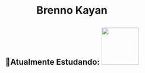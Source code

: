 <h1 align = "center">Brenno Kayan</h1>
          <h2 align = "center" >🌱Atualmente Estudando: 
          <img align = "justify" src="https://cdn.jsdelivr.net/gh/devicons/devicon/icons/css3/css3-original-wordmark.svg" height = "100px" width = "100px"/>
          </h2>
          

<!--
**brennokayan/brennokayan** is a ✨ _special_ ✨ repository because its `README.md` (this file) appears on your GitHub profile.

Here are some ideas to get you started:

- 🔭 I’m currently working on ...
- 🌱 I’m currently learning ...
- 👯 I’m looking to collaborate on ...
- 🤔 I’m looking for help with ...
- 💬 Ask me about ...
- 📫 How to reach me: ...
- 😄 Pronouns: ...
- ⚡ Fun fact: ...
-->
